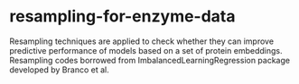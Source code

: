 # resampling-for-enzyme-data
Resampling techniques are applied to check whether they can improve predictive performance of models based on a set of protein embeddings. Resampling codes borrowed from ImbalancedLearningRegression package developed by Branco et al. 
